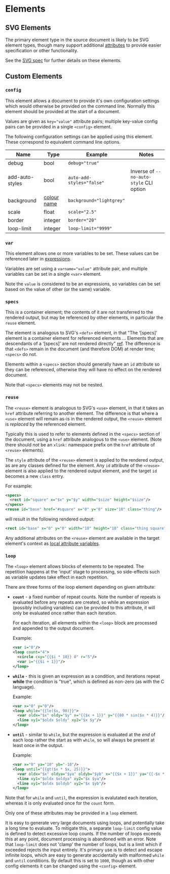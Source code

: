 # Elements

## SVG Elements

The primary element type in the source document is likely to be SVG element types, though many support additional [attributes](attributes) to provide easier specification or other functionality.

See the [SVG spec](https://www.w3.org/TR/SVG11/) for further details on these elements.

## Custom Elements

### `config`

This element allows a document to provide it's own configuration settings which would otherwise be provided on the command line.
Normally this element should be provided at the start of a document.

Values are given as `key="value"` attribute pairs; multiple key-value config pairs can be provided in a single `<config>` element.

The following configuration settings can be applied using this element. These correspond to equivalent command line options.

| Name | Type | Example | Notes |
| --- | --- | --- | --- |
| debug | bool | `debug="true"` |
| add-auto-styles | bool | `auto-add-styles="false"` | Inverse of `--no-auto-style` CLI option |
| background | [colour name](https://www.w3.org/TR/SVG11/types.html#ColorKeywords) | `background="lightgrey"` |
| scale | float | `scale="2.5"` |
| border | integer | `border="20"` |
| loop-limit | integer | `loop-limit="9999"` |

### `var`

This element allows one or more variables to be set. These values can be referenced later in [expressions](expressions#variables).

Variables are set using a `varname="value"` attribute pair, and multiple variables can be set in a single `<var>` element.

Note the `value` is considered to be an expressions, so variables can be set based on the value of other (or the same) variable.

### `specs`

This is a container element; the contents of it are not transferred to the rendered output, but may be referenced by other elements,
in particular the `reuse` element.

The element is analogous to SVG's `<defs>` element, in that "The ‘[specs]’ element is a container element for referenced elements ...
Elements that are descendants of a ‘[specs]’ are not rendered directly" [ref](https://www.w3.org/TR/SVG11/struct.html#DefsElement).
The difference is that `<defs>` remain in the document (and therefore DOM) at render time; `<specs>` do not.

Elements within a `<specs>` section should generally have an `id` attribute so they can be referenced, otherwise they will have no effect on the rendered document.

Note that `<specs>` elements may not be nested.

### `reuse`

The `<reuse>` element is analogous to SVG's `<use>` element, in that it takes an `href` attribute referring to another element.
The difference is that where a `<use>` element will remain as-is in the rendered output, the `<reuse>` element is _replaced_ by the referenced element.

Typically this is used to refer to elements defined in the `<specs>` section of the document, using a `href` attribute analogous to the `<use>` element.
(Note there should _not_ be an `xlink:` namespace prefix on the `href` attribute of `<reuse>` elements).

The `style` attribute of the `<reuse>` element is applied to the rendered output, as are any classes defined for the element.
Any `id` attribute of the `<reuse>` element is also applied to the rendered output element, and the target `id` becomes a new `class` entry.

For example:

```xml
<specs>
  <rect id="square" x="$x" y="$y" width="$size" height="$size"/>
</specs>
<reuse id="base" href="#square" x="0" y="0" size="10" class="thing"/>
```

will result in the following rendered output:

```xml
<rect id="base" x="0" y="0" width="10" height="10" class="thing square"/>
```

Any additional attributes on the `<reuse>` element are available in the target element's context as [local attribute variables](expressions#variable-references).


### `loop`

The `<loop>` element allows blocks of elements to be repeated. The repetition happens at the 'input' stage to processing,
so side-effects such as variable updates take effect in each repetition.

There are three forms of the loop element depending on given attribute:

* **`count`** - a fixed number of repeat counts. Note the number of repeats is evaluated before any repeats are created,
  so while an expression (possibly including variables) can be provided to this attribute, it will only be evaluated once rather than each iteration.

  For each iteration, all elements within the `<loop>` block are processed and appended to the output document.

  Example:

  ```xml
  <var i="0"/>
  <loop count="4">
    <circle cxy="{{$i * 10}} 0" r="5"/>
    <var i="{{$i + 1}}"/>
  </loop>
  ```

* **`while`** - this is given an expression as a condition, and iterations repeat **while** the condition is "true", which is defined as non-zero (as with the C language).

  Example:

  ```xml
  <var x="0" y="0"/>
  <loop while="{{le($x, 90)}}">
    <var oldx="$x" oldy="$y" x="{{$x + 1}}" y="{{80 * sin($x * 4)}}"/>
    <line xy1="$oldx $oldy" xy2="$x $y"/>
  </loop>
  ```

* **`until`** - similar to `while`, but the expression is evaluated at the *end* of each loop rather the start as with `while`, so will always be present at least once in the output.

  Example:

  ```xml
  <var x="0" ya="10" yb="-10"/>
  <loop until="{{gt($x * $x, 25)}}">
    <var oldx="$x" oldya="$ya" oldyb="$yb" x="{{$x + 1}}" ya="{{-$x * $x - 10}}" yb="{{$x * $x - 10}}"/>
    <line xy1="$oldx $oldya" xy2="$x $ya"/>
    <line xy1="$oldx $oldyb" xy2="$x $yb"/>
  </loop>
  ```

Note that for `while` and `until`, the expression is evalutated each iteration, whereas it is only evaluated once for the `count` form.

Only one of these attributes may be provided in a `loop` element.

It is easy to generate very large documents using loops, and potentially take a long time to evaluate.
To mitigate this, a separate `loop-limit` config value is defined to detect excessive loop counts. If the number of loops exceeds this at any point, document processing is abandoned with an error.
Note that `loop-limit` does not 'clamp' the number of loops, but is a limit which if exceeded rejects the input entirely. It's primary use is to detect and escape infinite loops, which are easy to generate accidentally with malformed `while` and `until` conditions.
By default this is set to `1000`, though as with other config elements it can be changed using the `<config>` element.
